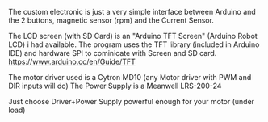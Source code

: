 The custom electronic is just a very simple interface between Arduino and
the 2 buttons, magnetic sensor (rpm) and the Current Sensor.

The LCD screen (with SD Card) is an "Arduino TFT Screen" (Arduino Robot LCD)
i had available. The program uses the TFT library (included in Arduino IDE)
and hardware SPI to cominicate with Screen and SD card.
  https://www.arduino.cc/en/Guide/TFT

The motor driver used is a Cytron MD10 (any Motor driver with PWM and DIR
inputs will do) 
The Power Supply is a Meanwell LRS-200-24

Just choose Driver+Power Supply powerful enough for your motor (under load)


